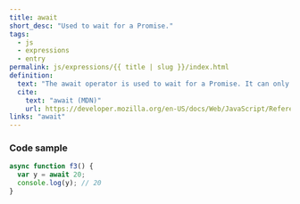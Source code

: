 ```yaml
---
title: await
short_desc: "Used to wait for a Promise."
tags:
  - js
  - expressions
  - entry
permalink: js/expressions/{{ title | slug }}/index.html
definition:
  text: "The await operator is used to wait for a Promise. It can only be used inside an async function."
  cite:
    text: "await (MDN)"
    url: https://developer.mozilla.org/en-US/docs/Web/JavaScript/Reference/Operators/await
links: "await"
---
```


<h3><span>Code sample</span></h3>

```js
async function f3() {
  var y = await 20;
  console.log(y); // 20
}
```
